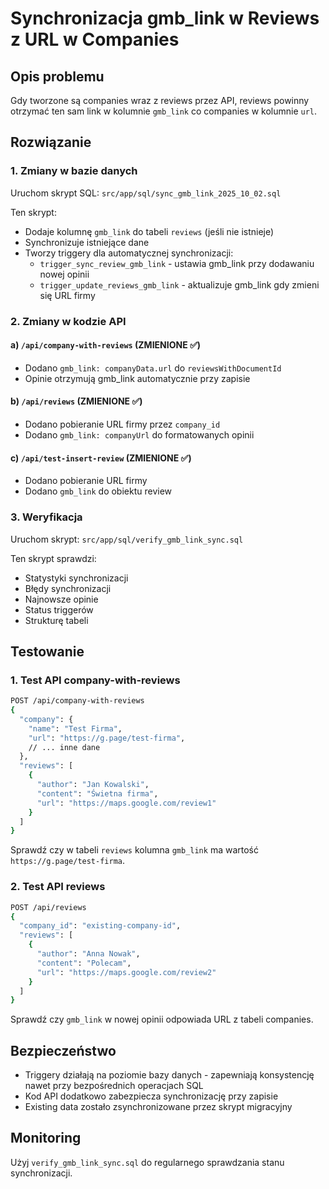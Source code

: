 # Synchronizacja gmb_link w Reviews z URL w Companies

## Opis problemu
Gdy tworzone są companies wraz z reviews przez API, reviews powinny otrzymać ten sam link w kolumnie `gmb_link` co companies w kolumnie `url`.

## Rozwiązanie

### 1. Zmiany w bazie danych
Uruchom skrypt SQL: `src/app/sql/sync_gmb_link_2025_10_02.sql`

Ten skrypt:
- Dodaje kolumnę `gmb_link` do tabeli `reviews` (jeśli nie istnieje)
- Synchronizuje istniejące dane
- Tworzy triggery dla automatycznej synchronizacji:
  - `trigger_sync_review_gmb_link` - ustawia gmb_link przy dodawaniu nowej opinii
  - `trigger_update_reviews_gmb_link` - aktualizuje gmb_link gdy zmieni się URL firmy

### 2. Zmiany w kodzie API

#### a) `/api/company-with-reviews` (ZMIENIONE ✅)
- Dodano `gmb_link: companyData.url` do `reviewsWithDocumentId`
- Opinie otrzymują gmb_link automatycznie przy zapisie

#### b) `/api/reviews` (ZMIENIONE ✅)
- Dodano pobieranie URL firmy przez `company_id`
- Dodano `gmb_link: companyUrl` do formatowanych opinii

#### c) `/api/test-insert-review` (ZMIENIONE ✅)
- Dodano pobieranie URL firmy
- Dodano `gmb_link` do obiektu review

### 3. Weryfikacja
Uruchom skrypt: `src/app/sql/verify_gmb_link_sync.sql`

Ten skrypt sprawdzi:
- Statystyki synchronizacji
- Błędy synchronizacji
- Najnowsze opinie
- Status triggerów
- Strukturę tabeli

## Testowanie

### 1. Test API company-with-reviews
```bash
POST /api/company-with-reviews
{
  "company": {
    "name": "Test Firma",
    "url": "https://g.page/test-firma",
    // ... inne dane
  },
  "reviews": [
    {
      "author": "Jan Kowalski",
      "content": "Świetna firma",
      "url": "https://maps.google.com/review1"
    }
  ]
}
```

Sprawdź czy w tabeli `reviews` kolumna `gmb_link` ma wartość `https://g.page/test-firma`.

### 2. Test API reviews
```bash
POST /api/reviews
{
  "company_id": "existing-company-id",
  "reviews": [
    {
      "author": "Anna Nowak",
      "content": "Polecam",
      "url": "https://maps.google.com/review2"
    }
  ]
}
```

Sprawdź czy `gmb_link` w nowej opinii odpowiada URL z tabeli companies.

## Bezpieczeństwo
- Triggery działają na poziomie bazy danych - zapewniają konsystencję nawet przy bezpośrednich operacjach SQL
- Kod API dodatkowo zabezpiecza synchronizację przy zapisie
- Existing data zostało zsynchronizowane przez skrypt migracyjny

## Monitoring
Użyj `verify_gmb_link_sync.sql` do regularnego sprawdzania stanu synchronizacji.
